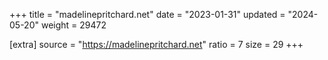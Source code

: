+++
title = "madelinepritchard.net"
date = "2023-01-31"
updated = "2024-05-20"
weight = 29472

[extra]
source = "https://madelinepritchard.net"
ratio = 7
size = 29
+++
